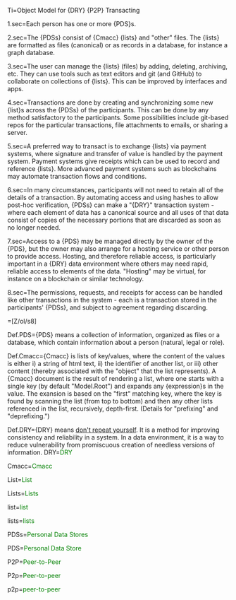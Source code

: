 Ti=Object Model for {DRY} {P2P} Transacting

1.sec=Each person has one or more {PDS}s.

2.sec=The {PDSs} consist of {Cmacc} {lists} and "other" files. The {lists} are formatted as files (canonical) or as records in a database, for instance a graph database.
 
3.sec=The user can manage the {lists} (files) by adding, deleting, archiving, etc.  They can use tools such as text editors and git (and GitHub) to collaborate on collections of {lists}.  This can be improved by interfaces and apps.

4.sec=Transactions are done by creating and synchronizing some new {list}s across the {PDSs} of the participants.  This can be done by any method satisfactory to the participants.  Some possibilities include git-based repos for the particular transactions, file attachments to emails, or sharing a server.

5.sec=A preferred way to transact is to exchange {lists} via payment systems, where signature and transfer of value is handled by the payment system.  Payment systems give receipts which can be used to record and reference {lists}.  More advanced payment systems such as blockchains may automate transaction flows and conditions.

6.sec=In many circumstances, participants will not need to retain all of the details of a transaction.  By automating access and using hashes to allow post-hoc verification, {PDSs} can make a "{DRY}" transaction system - where each element of data has a canonical source and all uses of that data consist of copies of the necessary portions that are discarded as soon as no longer needed. 

7.sec=Access to a {PDS} may be managed directly by the owner of the {PDS}, but the owner may also arrange for a hosting service or other person to provide access.  Hosting, and therefore reliable access, is particularly important in a {DRY} data environment where others may need rapid, reliable access to elements of the data.  "Hosting" may be virtual, for instance on a blockchain or similar technology. 
  
8.sec=The permissions, requests, and receipts for access can be handled like other transactions in the system - each is a transaction stored in the participants' {PDSs}, and subject to agreement regarding discarding.

=[Z/ol/s8]


Def.PDS={PDS} means a collection of information, organized as files or a database, which contain information about a person (natural, legal or role).  

Def.Cmacc={Cmacc} is lists of key/values, where the content of the values is either i) a string of html text, ii) the identifier of another list, or iii) other content (thereby associated with the "object" that the list represents).  A {Cmacc} document is the result of rendering a list, where one starts with a single key (by default "Model.Root") and expands any {expression}s in the value.  The exansion is based on the "first" matching key, where the key is found by scanning the list (from top to bottom) and then any other lists referenced in the list, recursively, depth-first.  (Details for "prefixing" and "deprefixing.")

Def.DRY={DRY} means <a href="https://en.wikipedia.org/wiki/Don%27t_repeat_yourself">don't repeat yourself</a>.  It is a method for improving consistency and reliability in a system.  In a data environment, it is a way to reduce vulnerability from promiscuous creation of needless versions of information. 
DRY=<font color="green">DRY</font>

Cmacc=<font color="green">Cmacc</font>

List=<font color="green">List</font>

Lists=<font color="green">Lists</font>

list=<font color="green">list</font>

lists=<font color="green">lists</font>

PDSs=<font color="green">Personal Data Stores</font>

PDS=<font color="green">Personal Data Store</font>

P2P=<font color="green">Peer-to-Peer</font>

P2p=<font color="green">Peer-to-peer</font>

p2p=<font color="green">peer-to-peer</font>